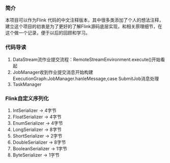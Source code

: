 ### 简介
本项目可以作为Flink 代码的中文注释版本，其中很多类添加了个人的想法注释，建立这个项目的初衷是为了更好的了解Flink源码底层实现，和相关原理细节，在这个做一个记录，便于以后的回顾和学习。

### 代码导读
1. DataStream流作业提交流程：RemoteStreamEnvironment.execute()开始看起
2. JobManager收到作业提交消息开始构建ExecutionGraph:JobManager.hanleMessage,case SubmitJob消息处理
3. TaskManager 

### Flink自定义序列化
1. IntSerializer -> 4字节
2. FloatSerializer -> 4字节
3. EnumSerializer -> 4字节
4. LongSerializer -> 8字节
5. ShortSerializer -> 2字节
6. DoubleSerializer -> 8字节
7. BooleanSerializer -> 1字节
8. ByteSerializer -> 1字节
